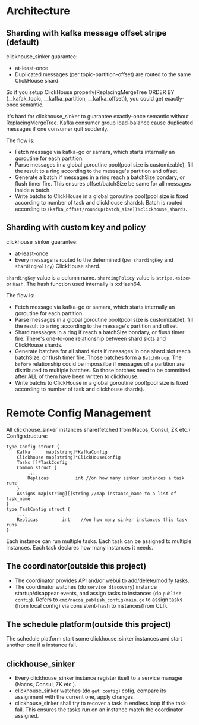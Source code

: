 # Architecture

## Sharding with kafka message offset stripe (default)

clickhouse_sinker guarantee:

- at-least-once
- Duplicated messages (per topic-partition-offset) are routed to the same ClickHouse shard.

So if you setup ClickHouse properly(ReplacingMergeTree ORDER BY (__kafak_topic, __kafka_partition, __kafka_offset)), you could get exactly-once semantic.

It's hard for clickhouse_sinker to guarantee exactly-once semantic without ReplacingMergeTree. Kafka consumer group load-balance cause duplicated messages if one consumer quit suddenly.

The flow is:

- Fetch message via kafka-go or samara, which starts internally an goroutine for each partition.
- Parse messages in a global goroutine pool(pool size is customizable), fill the result to a ring according to the message's partition and offset.
- Generate a batch if messages in a ring reach a batchSize bondary, or flush timer fire. This ensures offset/batchSize be same for all messages inside a batch.
- Write batchs to ClickHouse in a global goroutine pool(pool size is fixed according to number of task and clickhouse shards). Batch is routed according to `(kafka_offset/roundup(batch_size))%clickhouse_shards`.

## Sharding with custom key and policy

clickhouse_sinker guarantee:

- at-least-once
- Every message is routed to the determined (per `shardingKey` and `shardingPolicy`) ClickHouse shard.

`shardingKey` value is a column name. `shardingPolicy` value is `stripe,<size>` or `hash`.
The hash function used internally is xxHash64.

The flow is:

- Fetch message via kafka-go or samara, which starts internally an goroutine for each partition.
- Parse messages in a global goroutine pool(pool size is customizable), fill the result to a ring according to the message's partition and offset.
- Shard messages in a ring if reach a batchSize bondary, or flush timer fire. There's one-to-one relationship between shard slots and ClickHouse shards.
- Generate batches for all shard slots if messages in one shard slot reach batchSize, or flush timer fire. Those batches form a `BatchGroup`. The `before` relationship could be impossilbe if messages of a partition are distributed to multiple batches. So those batches need to be committed after ALL of them have been written to clickhouse.
- Write batchs to ClickHouse in a global goroutine pool(pool size is fixed according to number of task and clickhouse shards).


# Remote Config Management

All clickhouse_sinker instances share(fetched from Nacos, Consul, ZK etc.) Config structure:

```
type Config struct {
	Kafka      map[string]*KafkaConfig
	Clickhouse map[string]*ClickHouseConfig
	Tasks []*TaskConfig
	Common struct {
		...
		Replicas          int //on how many sinker instances a task runs
	}
	Assigns map[string][]string //map instance_name to a list of task_name
}
type TaskConfig struct {
	...
	Replicas         int    //on how many sinker instances this task runs
}

```

Each instance can run multiple tasks.
Each task can be assigned to multiple instances. Each task declares how many instances it needs.

## The coordinator(outside this project)

- The coordinator provides API and/or webui to add/delete/modify tasks.
- The coordinator watches (do `service discovery`) instance startup/disappear events, and assign tasks to instances (do `publish config`). Refers to `cmd/nacos_publish_config/main.go` to assign tasks (from local config) via consistent-hash to instances(from CLI).

## The schedule platform(outside this project)
The schedule platform start some clickhouse_sinker instances and start another one if a instance fail.

## clickhouse_sinker

- Every clickhouse_sinker instance register itself to a service manager (Nacos, Consul, ZK etc.).
- clickhouse_sinker watches (do `get config`) cofig, compare its assignment with the current one, apply changes.
- clickhouse_sinker shall try to recover a task in endless loop if the task fail. This ensures the tasks run on an instance match the coordinator assigned.
